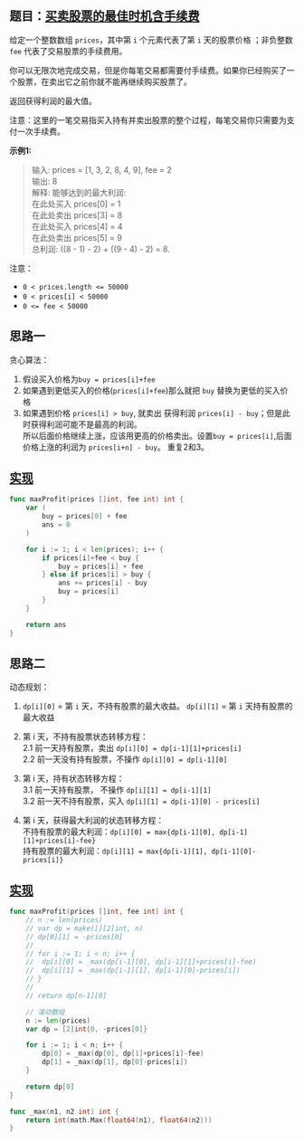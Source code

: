 ## 题目：[买卖股票的最佳时机含手续费](https://leetcode-cn.com/problems/best-time-to-buy-and-sell-stock-with-transaction-fee/)

给定一个整数数组 `prices`，其中第 `i` 个元素代表了第 `i` 天的股票价格 ；非负整数 `fee` 代表了交易股票的手续费用。

你可以无限次地完成交易，但是你每笔交易都需要付手续费。如果你已经购买了一个股票，在卖出它之前你就不能再继续购买股票了。

返回获得利润的最大值。

注意：这里的一笔交易指买入持有并卖出股票的整个过程，每笔交易你只需要为支付一次手续费。

**示例1:**
>输入: prices = [1, 3, 2, 8, 4, 9], fee = 2  
>输出: 8  
>解释: 能够达到的最大利润:    
>在此处买入 prices[0] = 1  
>在此处卖出 prices[3] = 8  
>在此处买入 prices[4] = 4  
>在此处卖出 prices[5] = 9  
>总利润: ((8 - 1) - 2) + ((9 - 4) - 2) = 8.  
    
注意：
* `0 < prices.length <= 50000`
* `0 < prices[i] < 50000`
* `0 <= fee < 50000`

## 思路一
贪心算法：
1. 假设买入价格为`buy = prices[i]+fee`
2. 如果遇到更低买入的价格(`prices[i]+fee`)那么就把 `buy` 替换为更低的买入价格
3. 如果遇到价格 `prices[i] > buy`, 就卖出 获得利润 `prices[i] - buy`；但是此时获得利润可能不是最高的利润。  
所以后面价格继续上涨，应该用更高的价格卖出。设置`buy = prices[i]`,后面价格上涨的利润为 `prices[i+n] - buy`。 重复2和3。

## [实现](https://github.com/mzmuer/leetcode/blob/master/question714/answer_test.go)
```go
func maxProfit(prices []int, fee int) int {
	var (
		buy = prices[0] + fee
		ans = 0
	)

	for i := 1; i < len(prices); i++ {
		if prices[i]+fee < buy {
			buy = prices[i] + fee
		} else if prices[i] > buy {
			ans += prices[i] - buy
			buy = prices[i]
		}
	}

	return ans
}
```

## 思路二
动态规划：
1. `dp[i][0]` = 第 `i` 天，不持有股票的最大收益。  `dp[i][1]` = 第 `i` 天持有股票的最大收益
2. 第 i 天，不持有股票状态转移方程：  
    2.1 前一天持有股票，卖出 `dp[i][0] = dp[i-1][1]+prices[i]`   
    2.2 前一天没有持有股票，不操作 `dp[i][0] = dp[i-1][0]`
3. 第 i 天，持有状态转移方程：  
    3.1 前一天持有股票， 不操作 `dp[i][1] = dp[i-1][1]`  
    3.2 前一天不持有股票，买入 `dp[i][1] = dp[i-1][0] - prices[i]`

4. 第 i 天，获得最大利润的状态转移方程：  
    不持有股票的最大利润：`dp[i][0] = max{dp[i-1][0], dp[i-1][1]+prices[i]-fee}`  
    持有股票的最大利润：`dp[i][1] = max{dp[i-1][1], dp[i-1][0]-prices[i]}`
    
## [实现](https://github.com/mzmuer/leetcode/blob/master/question714/answer_test.go)
```go
func maxProfit(prices []int, fee int) int {
	// n := len(prices)
	// var dp = make([][2]int, n)
	// dp[0][1] = -prices[0]
	//
	// for i := 1; i < n; i++ {
	// 	dp[i][0] = _max(dp[i-1][0], dp[i-1][1]+prices[i]-fee)
	// 	dp[i][1] = _max(dp[i-1][1], dp[i-1][0]-prices[i])
	// }
	//
	// return dp[n-1][0]

	// 滚动数组
	n := len(prices)
	var dp = [2]int{0, -prices[0]}

	for i := 1; i < n; i++ {
		dp[0] = _max(dp[0], dp[1]+prices[i]-fee)
		dp[1] = _max(dp[1], dp[0]-prices[i])
	}

	return dp[0]
}

func _max(n1, n2 int) int {
	return int(math.Max(float64(n1), float64(n2)))
}
```